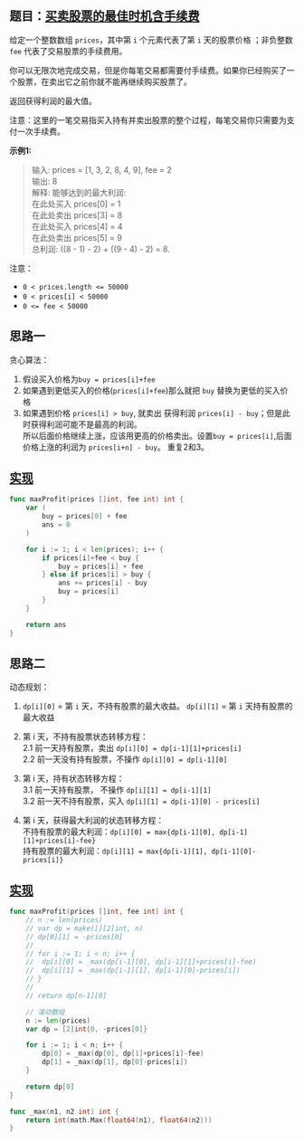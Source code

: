 ## 题目：[买卖股票的最佳时机含手续费](https://leetcode-cn.com/problems/best-time-to-buy-and-sell-stock-with-transaction-fee/)

给定一个整数数组 `prices`，其中第 `i` 个元素代表了第 `i` 天的股票价格 ；非负整数 `fee` 代表了交易股票的手续费用。

你可以无限次地完成交易，但是你每笔交易都需要付手续费。如果你已经购买了一个股票，在卖出它之前你就不能再继续购买股票了。

返回获得利润的最大值。

注意：这里的一笔交易指买入持有并卖出股票的整个过程，每笔交易你只需要为支付一次手续费。

**示例1:**
>输入: prices = [1, 3, 2, 8, 4, 9], fee = 2  
>输出: 8  
>解释: 能够达到的最大利润:    
>在此处买入 prices[0] = 1  
>在此处卖出 prices[3] = 8  
>在此处买入 prices[4] = 4  
>在此处卖出 prices[5] = 9  
>总利润: ((8 - 1) - 2) + ((9 - 4) - 2) = 8.  
    
注意：
* `0 < prices.length <= 50000`
* `0 < prices[i] < 50000`
* `0 <= fee < 50000`

## 思路一
贪心算法：
1. 假设买入价格为`buy = prices[i]+fee`
2. 如果遇到更低买入的价格(`prices[i]+fee`)那么就把 `buy` 替换为更低的买入价格
3. 如果遇到价格 `prices[i] > buy`, 就卖出 获得利润 `prices[i] - buy`；但是此时获得利润可能不是最高的利润。  
所以后面价格继续上涨，应该用更高的价格卖出。设置`buy = prices[i]`,后面价格上涨的利润为 `prices[i+n] - buy`。 重复2和3。

## [实现](https://github.com/mzmuer/leetcode/blob/master/question714/answer_test.go)
```go
func maxProfit(prices []int, fee int) int {
	var (
		buy = prices[0] + fee
		ans = 0
	)

	for i := 1; i < len(prices); i++ {
		if prices[i]+fee < buy {
			buy = prices[i] + fee
		} else if prices[i] > buy {
			ans += prices[i] - buy
			buy = prices[i]
		}
	}

	return ans
}
```

## 思路二
动态规划：
1. `dp[i][0]` = 第 `i` 天，不持有股票的最大收益。  `dp[i][1]` = 第 `i` 天持有股票的最大收益
2. 第 i 天，不持有股票状态转移方程：  
    2.1 前一天持有股票，卖出 `dp[i][0] = dp[i-1][1]+prices[i]`   
    2.2 前一天没有持有股票，不操作 `dp[i][0] = dp[i-1][0]`
3. 第 i 天，持有状态转移方程：  
    3.1 前一天持有股票， 不操作 `dp[i][1] = dp[i-1][1]`  
    3.2 前一天不持有股票，买入 `dp[i][1] = dp[i-1][0] - prices[i]`

4. 第 i 天，获得最大利润的状态转移方程：  
    不持有股票的最大利润：`dp[i][0] = max{dp[i-1][0], dp[i-1][1]+prices[i]-fee}`  
    持有股票的最大利润：`dp[i][1] = max{dp[i-1][1], dp[i-1][0]-prices[i]}`
    
## [实现](https://github.com/mzmuer/leetcode/blob/master/question714/answer_test.go)
```go
func maxProfit(prices []int, fee int) int {
	// n := len(prices)
	// var dp = make([][2]int, n)
	// dp[0][1] = -prices[0]
	//
	// for i := 1; i < n; i++ {
	// 	dp[i][0] = _max(dp[i-1][0], dp[i-1][1]+prices[i]-fee)
	// 	dp[i][1] = _max(dp[i-1][1], dp[i-1][0]-prices[i])
	// }
	//
	// return dp[n-1][0]

	// 滚动数组
	n := len(prices)
	var dp = [2]int{0, -prices[0]}

	for i := 1; i < n; i++ {
		dp[0] = _max(dp[0], dp[1]+prices[i]-fee)
		dp[1] = _max(dp[1], dp[0]-prices[i])
	}

	return dp[0]
}

func _max(n1, n2 int) int {
	return int(math.Max(float64(n1), float64(n2)))
}
```